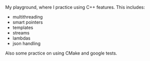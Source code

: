 My playground, where I practice using C++ features. This includes:
 - multithreading
 - smart pointers
 - templates
 - streams
 - lambdas
 - json handling

Also some practice on using CMake and google tests.
